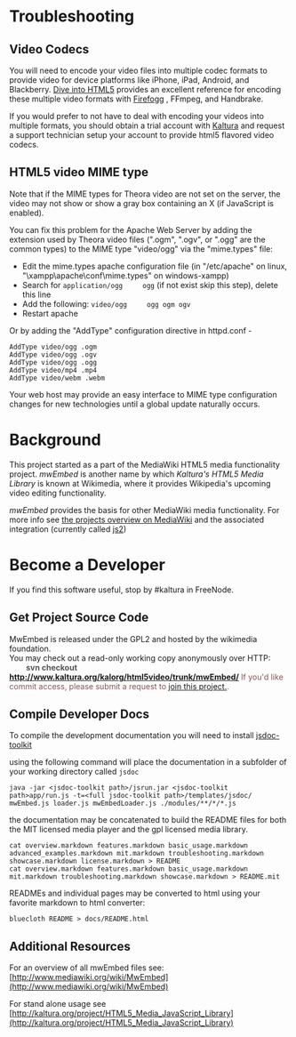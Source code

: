 <h1 id="troubleshooting">Troubleshooting</h1>

<h2 id="codecs">Video Codecs</h2>

You will need to encode your video files into multiple codec formats to provide video for device platforms like iPhone, iPad, Android, and Blackberry.  [Dive into HTML5](http://diveintohtml5.org/video.html#firefogg) provides an excellent reference for encoding these multiple video formats with [Firefogg](http://firefogg.org/) , FFmpeg, and Handbrake.

If you would prefer to not have to deal with encoding your videos into multiple formats, you should obtain a trial account with [Kaltura](http://corp.kaltura.com/) and request a support technician setup your account to provide html5 flavored video codecs.

<h2 id="mime">HTML5 video MIME type</h2>

Note that if the MIME types for Theora video are not set on the server, the video may not show or show a gray box containing an X (if JavaScript is enabled).

You can fix this problem for the Apache Web Server by adding the extension used by Theora video files (".ogm", ".ogv", or ".ogg" are the common types) to the MIME type "video/ogg" via the "mime.types" file:

* Edit the mime.types apache configuration file (in "/etc/apache" on linux, "\xampp\apache\conf\mime.types" on windows-xampp)
* Search for `application/ogg     ogg` (if not exist skip this step), delete this line
* Add the following: `video/ogg     ogg ogm ogv`
* Restart apache

Or by adding the "AddType" configuration directive in httpd.conf - 

    AddType video/ogg .ogm
    AddType video/ogg .ogv
    AddType video/ogg .ogg
    AddType video/mp4 .mp4
    AddType video/webm .webm

Your web host may provide an easy interface to MIME type configuration changes for new technologies until a global update naturally occurs.
<h1 id="background">Background</h1>

This project started as a part of the MediaWiki HTML5 media functionality project.  *mwEmbed* is another name by which *Kaltura's HTML5 Media Library* is known at Wikimedia, where it provides Wikipedia's upcoming video editing functionality.

*mwEmbed* provides the basis for other MediaWiki media functionality. For more info see <a href="http://www.mediawiki.org/wiki/Media_Projects_Overview">the projects overview on MediaWiki</a> and the associated integration (currently called <a href="http://www.mediawiki.org/wiki/JS2_Overview">js2</a>) 

<h1 id="dev">Become a Developer</h1>

If you find this software useful, stop by #kaltura in FreeNode.

<h2 id="source">Get Project Source Code</h2>

<p class="note">MwEmbed is released under the GPL2 and hosted by the wikimedia foundation.<br />
You may check out a read-only working copy anonymously over HTTP:<br />
<span style="padding: 3px 0px 0px 30px; color:#555555;font-weight: bold;">svn checkout <a href="http://www.kaltura.org/kalorg/html5video/trunk/mwEmbed/" title="Kaltura Project Code - HTML5 and JS Media Library" target="_blank">http://www.kaltura.org/kalorg/html5video/trunk/mwEmbed/</a></span>
<span style="padding: 0px 0px 5px 0px; color:#885555;">If you'd like commit access, please submit a request to <a href="../join-project?lightframe" rel="lightframe[|width:570px; height:650px; scrolling: auto;]">join this project.</a>.</span>
</p>

<h2 id="compile_docs">Compile Developer Docs</h2>

To compile the development documentation you will need to install [jsdoc-toolkit](http://code.google.com/p/jsdoc-toolkit/)

using the following command will place the documentation in a subfolder of your working directory called `jsdoc`

    java -jar <jsdoc-toolkit path>/jsrun.jar <jsdoc-toolkit path>app/run.js -t=<full jsdoc-toolkit path>/templates/jsdoc/ mwEmbed.js loader.js mwEmbedLoader.js ./modules/**/*/*.js

the documentation may be concatenated to build the README files for both the MIT licensed media player and the gpl licensed media library.

    cat overview.markdown features.markdown basic_usage.markdown advanced_examples.markdown mit.markdown troubleshooting.markdown showcase.markdown license.markdown > README
    cat overview.markdown features.markdown basic_usage.markdown mit.markdown troubleshooting.markdown showcase.markdown > README.mit

READMEs and individual pages may be converted to html using your favorite markdown to html converter:

    bluecloth README > docs/README.html

<h2 id="additionally">Additional Resources</h2>

For an overview of all mwEmbed files see: [http://www.mediawiki.org/wiki/MwEmbed](http://www.mediawiki.org/wiki/MwEmbed)

For stand alone usage see [http://kaltura.org/project/HTML5_Media_JavaScript_Library](http://kaltura.org/project/HTML5_Media_JavaScript_Library)


